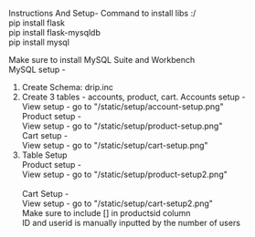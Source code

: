 Instructions And Setup-
Command to install libs :/<br>
    pip install flask<br>
    pip install flask-mysqldb<br>
    pip install mysql<br>

Make sure to install MySQL Suite and Workbench<br>
MySQL setup - 
1. Create Schema: drip.inc
2. Create 3 tables - accounts, product, cart.
    Accounts setup - <br>
        View setup - go to "/static/setup/account-setup.png"<br>
    Product setup - <br>
        View setup - go to "/static/setup/product-setup.png"<br>
    Cart setup - <br>
        View setup - go to "/static/setup/cart-setup.png"<br>
3. Table Setup<br>
    Product setup - <br>
        View setup - go to "/static/setup/product-setup2.png"<br>
        <br>
    Cart Setup - <br>
        View setup - go to "/static/setup/cart-setup2.png" <br>
        Make sure to include [] in productsid column<br>
        ID and userid is manually inputted by the number of users<br>